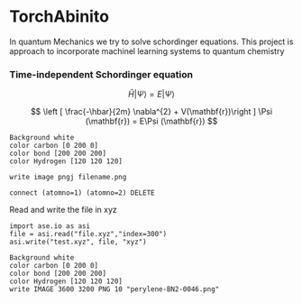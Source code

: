 # TorchAbinito
In quantum Mechanics we try to solve schordinger equations. This project is approach to incorporate machinel learning systems to quantum chemistry
### Time-independent Schordinger equation

$$ \hat{H} |\Psi \rangle = E|\Psi \rangle $$

$$ \left [ \frac{-\hbar}{2m} \nabla^{2}  + V(\mathbf{r})\right ] \Psi (\mathbf{r}) = E\Psi (\mathbf{r}) $$
```
Background white
color carbon [0 200 0]
color bond [200 200 200]
color Hydrogen [120 120 120]
```
```
write image pngj filename.png
```
```
connect (atomno=1) (atomno=2) DELETE
```

Read and write the file in xyz
```
import ase.io as asi
file = asi.read("file.xyz","index=300")
asi.write("test.xyz", file, "xyz")
```
```
Background white
color carbon [0 200 0]
color bond [200 200 200]
color Hydrogen [120 120 120]
write IMAGE 3600 3200 PNG 10 "perylene-BN2-0046.png"
```
